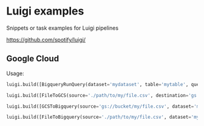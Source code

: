 Luigi examples
==============

Snippets or task examples for Luigi pipelines

https://github.com/spotify/luigi/

Google Cloud
------------

Usage:

```python
luigi.build([BigqueryRunQuery(dataset='mydataset', table='mytable', query="""SELECT 'foo' AS bar""")])
```

```python
luigi.build([FileToGCS(source='./path/to/my/file.csv', destination='gs://bucket/my/file.csv')])
```

```python
luigi.build([GCSToBigquery(source='gs://bucket/my/file.csv', dataset='mydataset', table='mytable')])
```

```python
luigi.build([FileToBigquery(source='./path/to/my/file.csv', dataset='mydataset', table='mytable')])
```